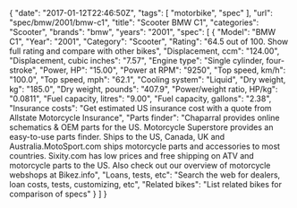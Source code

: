 {
    "date": "2017-01-12T22:46:50Z",
    "tags": [
        "motorbike",
        "spec"
    ],
    "url": "spec\/bmw\/2001\/bmw-c1",
    "title": "Scooter BMW C1",
    "categories": "Scooter",
    "brands": "bmw",
    "years": "2001",
    "spec": [
        {
            "Model": "BMW C1",
            "Year": "2001",
            "Category": "Scooter",
            "Rating": "64.5 out of 100. Show full rating and compare with other bikes",
            "Displacement, ccm": "124.00",
            "Displacement, cubic inches": "7.57",
            "Engine type": "Single cylinder, four-stroke",
            "Power, HP": "15.00",
            "Power at RPM": "9250",
            "Top speed, km\/h": "100.0",
            "Top speed, mph": "62.1",
            "Cooling system": "Liquid",
            "Dry weight, kg": "185.0",
            "Dry weight, pounds": "407.9",
            "Power\/weight ratio, HP\/kg": "0.0811",
            "Fuel capacity, litres": "9.00",
            "Fuel capacity, gallons": "2.38",
            "Insurance costs": "Get estimated US insurance cost with a quote from Allstate Motorcycle Insurance",
            "Parts finder": "Chaparral provides online schematics & OEM parts for the US.   Motorcycle Superstore provides an easy-to-use parts finder. Ships to the US, Canada, UK and Australia.MotoSport.com ships motorcycle parts and accessories to most countries.    Sixity.com has low prices and free shipping on ATV and motorcycle parts to the US. Also check out our overview of motorcycle webshops at Bikez.info",
            "Loans, tests, etc": "Search the web for dealers, loan costs, tests, customizing, etc",
            "Related bikes": "List related bikes for comparison of specs"
        }
    ]
}
